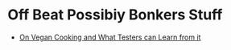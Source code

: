 # Off Beat Possibiy Bonkers Stuff
- [On Vegan Cooking and What Testers can Learn from it](http://testingrants.blogspot.com/2017/02/on-vegan-cooking-and-what-testers-can.html)